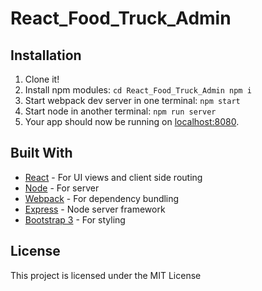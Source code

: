 # React_Food_Truck_Admin

## Installation

1. Clone it!
2. Install npm modules: `cd React_Food_Truck_Admin npm i`
4. Start webpack dev server in one terminal: `npm start`
5. Start node in another terminal: `npm run server`
5. Your app should now be running on [localhost:8080](http://localhost:8080/).

## Built With

* [React](https://reactjs.org/) - For UI views and client side routing
* [Node](https://nodejs.org/en/) - For server
* [Webpack](https://webpack.js.org/) - For dependency bundling
* [Express](https://expressjs.com/) - Node server framework
* [Bootstrap 3](https://v4-alpha.getbootstrap.com/) - For styling


## License

This project is licensed under the MIT License 

